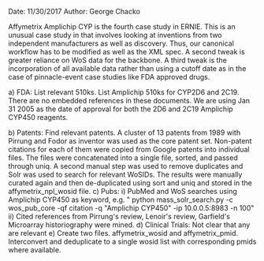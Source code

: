 Date: 11/30/2017
Author: George Chacko

Affymetrix Amplichip CYP is the fourth case study in ERNIE. This is an unusual case study in that involves looking at inventions from two independent manufacturers as well as 
discovery. Thus, our canonical workflow has to be modified as well as the XML spec. A second tweak is greater reliance on WoS data for the backbone. A third tweak is the 
incorporation of all available data rather than using a cutoff date as in the case of pinnacle-event case studies like FDA approved drugs.

a) FDA: List relevant 510ks. List Amplichip 510ks for CYP2D6 and 2C19. There are no embedded references in these documents. We are using Jan 31 2005 as the date of approval
for both the 2D6 and 2C19 Amplichip CYP450 reagents.
 
b) Patents: Find relevant patents. 
A cluster of 13 patents from 1989 with Pirrung and Fodor as inventor was used as the core patent set. Non-patent citations for each of them were copied from Google patents
into individual files. The files were concatenated into a single file, sorted, and passed through uniq. A second manual step was used to remove duplicates and Solr 
was used to search for relevant WoSIDs. The results were manually curated again and then de-duplicated using sort and uniq and stored in the affymetrix_npl_wosid file.
c) Pubs:
   i) PubMed and WoS searches using Amplichip CYP450 as keyword, e.g. " python mass_solr_search.py -c wos_pub_core -qf citation -q "Amplichip CYP450"  -ip 10.0.0.5:8983 -n 100" 
   ii) Cited references from Pirrung's review, Lenoir's review,  Garfield's Microarray historiography were mined.
d) Clinical Trials: Not clear that any are relevant
e) Create two files. affymetrix_wosid and affymetrix_pmid. Interconvert and deduplicate to a single wosid list with corresponding pmids where available. 




